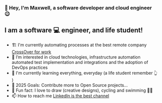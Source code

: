 ### 👋 Hey, I'm Maxwell, a software developer and cloud engineer 😉

## I am a software 💻 engineer, and life student!

- 🏗️ I'm currently automating processes at the best remote company [CrossOver for work](https://www.crossover.com)
- 👀 I’m interested in cloud technologies, infrastructure automation automated test implementation and integrations and the adoption of DevOps practices
- 🌱 I'm currently learning everything, everyday (a life student remember 👆 )
- 💞️ 2025 Goals: Contribute more to Open Source projects...
- 📰 Fun fact: I love to draw (creative designs), cycling and swimming 🏊‍♂️
- 📫 How to reach me [LinkedIn is the best channel](https://www.linkedin.com/in/maxakwu)


<!--- [![Enyinnaya's GitHub stats](https://github-readme-stats.vercel.app/api?username=enyiakwu)](https://github.com/enyiakwu/github-readme-stats)--->

<!---
enyiakwu/enyiakwu is a ✨ special ✨ repository because its `README.md` (this file) appears on your GitHub profile.
You can click the Preview link to take a look at your changes.
--->
